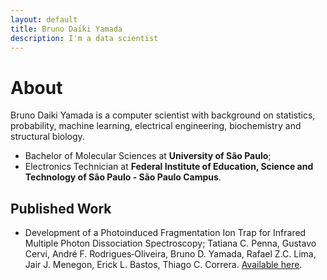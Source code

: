 ```yaml
---
layout: default
title: Bruno Daiki Yamada
description: I'm a data scientist
---
```


# About

Bruno Daiki Yamada is a computer scientist with background on statistics, probability, machine learning, electrical engineering, biochemistry and structural biology.

* Bachelor of Molecular Sciences at **University of São Paulo**;
* Electronics Technician at **Federal Institute of Education, Science and Technology of São Paulo - São Paulo Campus**.

## Published Work

* Development of a Photoinduced Fragmentation Ion Trap for Infrared Multiple Photon Dissociation Spectroscopy; Tatiana C. Penna,  Gustavo Cervi,  André F. Rodrigues‐Oliveira,  Bruno D. Yamada,  Rafael Z.C. Lima,  Jair J. Menegon,  Erick L. Bastos,  Thiago C. Correra. <a href="https://doi.org/10.1002/rcm.8635">Available here</a>.

